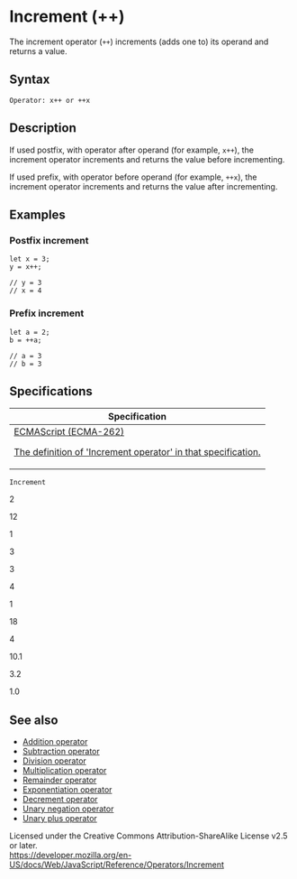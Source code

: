 # Increment (++)

The increment operator (`++`) increments (adds one to) its operand and returns a value.

## Syntax

    Operator: x++ or ++x

## Description

If used postfix, with operator after operand (for example, `x++`), the increment operator increments and returns the value before incrementing.

If used prefix, with operator before operand (for example, `++x`), the increment operator increments and returns the value after incrementing.

## Examples

### Postfix increment

    let x = 3;
    y = x++;

    // y = 3
    // x = 4

### Prefix increment

    let a = 2;
    b = ++a;

    // a = 3
    // b = 3

## Specifications

<table><thead><tr class="header"><th>Specification</th></tr></thead><tbody><tr class="odd"><td><a href="https://tc39.es/ecma262/#sec-postfix-increment-operator">ECMAScript (ECMA-262) 
<br/>

<span class="small">The definition of 'Increment operator' in that specification.</span></a></td></tr></tbody></table>

`Increment`

2

12

1

3

3

4

1

18

4

10.1

3.2

1.0

## See also

-   [Addition operator](addition)
-   [Subtraction operator](subtraction)
-   [Division operator](division)
-   [Multiplication operator](multiplication)
-   [Remainder operator](remainder)
-   [Exponentiation operator](exponentiation)
-   [Decrement operator](decrement)
-   [Unary negation operator](unary_negation)
-   [Unary plus operator](unary_plus)

 
Licensed under the Creative Commons Attribution-ShareAlike License v2.5 or later.  
<a href="https://developer.mozilla.org/en-US/docs/Web/JavaScript/Reference/Operators/Increment" class="_attribution-link">https://developer.mozilla.org/en-US/docs/Web/JavaScript/Reference/Operators/Increment</a>
